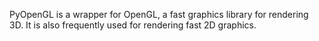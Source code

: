 PyOpenGL is a wrapper for OpenGL, a fast graphics library for rendering 3D. It is also frequently used for rendering fast 2D graphics.
